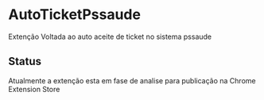 # AutoTicketPssaude

   Extenção Voltada ao auto aceite de ticket no sistema pssaude

## Status

  Atualmente a extenção esta em fase de analise para publicação na Chrome Extension Store